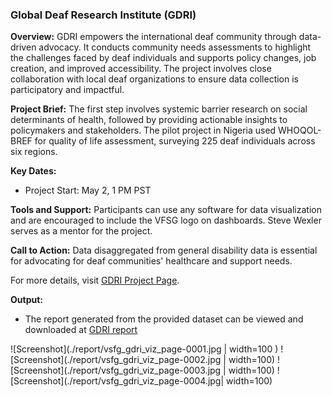 ### Global Deaf Research Institute (GDRI)

**Overview:**
GDRI empowers the international deaf community through data-driven advocacy. It conducts community needs assessments to highlight the challenges faced by deaf individuals and supports policy changes, job creation, and improved accessibility. The project involves close collaboration with local deaf organizations to ensure data collection is participatory and impactful.

**Project Brief:**
The first step involves systemic barrier research on social determinants of health, followed by providing actionable insights to policymakers and stakeholders. The pilot project in Nigeria used WHOQOL-BREF for quality of life assessment, surveying 225 deaf individuals across six regions.

**Key Dates:**
- Project Start: May 2, 1 PM PST

**Tools and Support:**
Participants can use any software for data visualization and are encouraged to include the VFSG logo on dashboards. Steve Wexler serves as a mentor for the project.

**Call to Action:**
Data disaggregated from general disability data is essential for advocating for deaf communities' healthcare and support needs.

For more details, visit [GDRI Project Page](https://www.vizforsocialgood.com/join-a-project/2024/global-deaf-research-institute).

**Output:**
- The report generated from the provided dataset can be viewed and downloaded at [GDRI report](./report/vsfg_gdri_viz.pdf)

![Screenshot](./report/vsfg_gdri_viz_page-0001.jpg | width=100 )
![Screenshot](./report/vsfg_gdri_viz_page-0002.jpg | width=100)
![Screenshot](./report/vsfg_gdri_viz_page-0003.jpg | width=100)
![Screenshot](./report/vsfg_gdri_viz_page-0004.jpg| width=100)